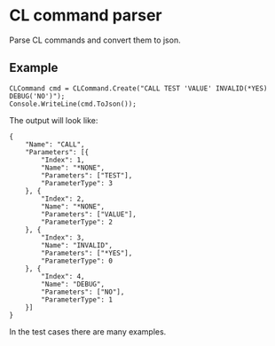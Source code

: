 CL command parser
=================

Parse CL commands and convert them to json.

Example
-------

```
CLCommand cmd = CLCommand.Create("CALL TEST 'VALUE' INVALID(*YES) DEBUG('NO')");
Console.WriteLine(cmd.ToJson());
```

The output will look like:

```
{
	"Name": "CALL",
	"Parameters": [{
		"Index": 1,
		"Name": "*NONE",
		"Parameters": ["TEST"],
		"ParameterType": 3
	}, {
		"Index": 2,
		"Name": "*NONE",
		"Parameters": ["VALUE"],
		"ParameterType": 2
	}, {
		"Index": 3,
		"Name": "INVALID",
		"Parameters": ["*YES"],
		"ParameterType": 0
	}, {
		"Index": 4,
		"Name": "DEBUG",
		"Parameters": ["NO"],
		"ParameterType": 1
	}]
}
```

In the test cases there are many examples. 